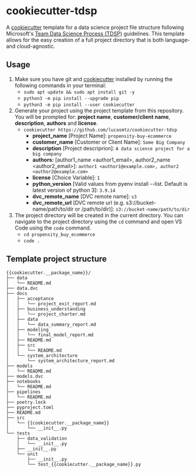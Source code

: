 # cookiecutter-tdsp

A [cookiecutter](https://cookiecutter.readthedocs.io/) template for a data science project file structure following Microsoft's [Team Data Science Process (TDSP)](https://docs.microsoft.com/en-us/azure/machine-learning/team-data-science-process/overview) guidelines.  This template allows for the easy creation of a full project directory that is both language- and cloud-agnostic.

## Usage

1.  Make sure you have git and [cookiecutter](https://cookiecutter.readthedocs.io/) installed by running the following commands in your terminal:
    * `sudo apt update && sudo apt install git -y`
    * `python3 -m pip install --upgrade pip`
    * `python3 -m pip install --user cookiecutter`
2.  Generate your project using the project template from this repository. You will be prompted for: **project name**, **customer/client name**, **description**, **authors** and **license**.
    * `cookiecutter https://github.com/lucasmtz/cookiecutter-tdsp`
        * **project_name** [Project Name]: `propensity-buy-ecommerce`
        * **customer_name** [Customer or Client Name]: `Some Big Company`
        * **description** [Project descriprion]: `A data science project for a big company`
        * **authors:** [author1_name <author1_email>, author2_name <author2_email>]: `author1 <author1@example.com>, author2 <author2@example.com>`
        * **license** [Choice Variable]: `1`
        * **python_version** [Valid values from pyenv install --list. Default is latest version of python 3]: `3.9.14`
        * **dvc_remote_name** [DVC remote name]: `s3`
        * **dvc_remote_url** [DVC remote url (e.g. s3://bucket-name/path/to/dir or /path/to/dir)]: `s3://bucket-name/path/to/dir`
3.  The project directory will be created in the current directory.  You can navigate to the project directory using the `cd` command and open VS Code using the `code` command.
    * `cd propensity_buy_ecommerce`
    * `code .`

## Template project structure

```text
{{cookiecutter.__package_name}}/
├── data
│   └── README.md
├── data.dvc
├── docs
│   ├── acceptance
│   │   └── project_exit_report.md
│   ├── business_understanding
│   │   └── project_charter.md
│   ├── data
│   │   └── data_summary_report.md
│   ├── modeling
│   │   └── final_model_report.md
│   ├── README.md
│   ├── src
│   │   └── README.md
│   └── system_architecture
│       └── system_architecture_report.md
├── models
│   └── README.md
├── models.dvc
├── notebooks
│   └── README.md
├── pipelines
│   └── README.md
├── poetry.lock
├── pyproject.toml
├── README.md
├── src
│   └── {{cookiecutter.__package_name}}
│       └── __init__.py
└── tests
    ├── data_validation
    │   └── __init__.py
    ├── __init__.py
    └── unit
        ├── __init__.py
        └── test_{{cookiecutter.__package_name}}.py
```
